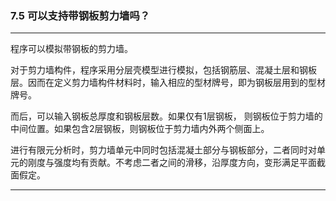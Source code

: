 ﻿### 7.5  可以支持带钢板剪力墙吗？---
程序可以模拟带钢板的剪力墙。对于剪力墙构件，程序采用分层壳模型进行模拟，包括钢筋层、混凝土层和钢板层。因而在定义剪力墙构件材料时，输入相应的型材牌号，即为钢板层用到的型材牌号。而后，可以输入钢板总厚度和钢板层数。如果仅有1层钢板， 则钢板位于剪力墙的中间位置。如果包含2层钢板，则钢板位于剪力墙内外两个侧面上。进行有限元分析时，剪力墙单元中同时包括混凝土部分与钢板部分，二者同时对单元的刚度与强度均有贡献。不考虑二者之间的滑移，沿厚度方向，变形满足平面截面假定。---
